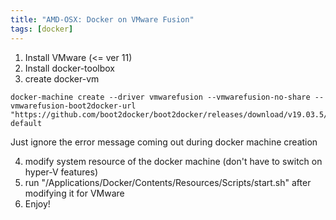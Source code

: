 ```yaml
---
title: "AMD-OSX: Docker on VMware Fusion"
tags: [docker]
---
```


1. Install VMware (<= ver 11)
2. Install docker-toolbox
3. create docker-vm

```
docker-machine create --driver vmwarefusion --vmwarefusion-no-share --vmwarefusion-boot2docker-url "https://github.com/boot2docker/boot2docker/releases/download/v19.03.5/boot2docker.iso" default
```

Just ignore the error message coming out during docker machine creation

4. modify system resource of the docker machine (don't have to switch on hyper-V features)
5. run "/Applications/Docker/Contents/Resources/Scripts/start.sh" after modifying it for VMware
6. Enjoy!

